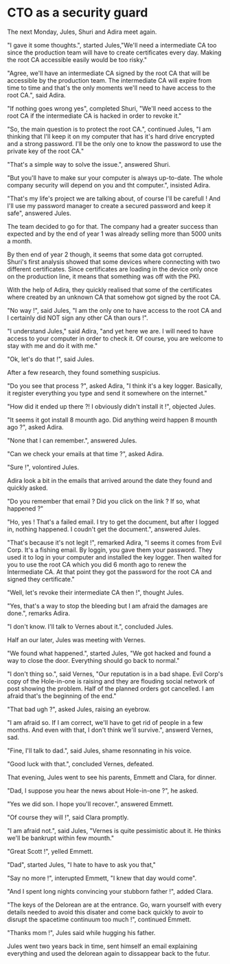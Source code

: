 # CTO as a security guard

The next Monday, Jules, Shuri and Adira meet again.

"I gave it some thoughts.", started Jules,"We'll need a intermediate CA too since the production team will have to create certificates every day. Making the root CA accessible easily would be too risky."

"Agree, we'll have an intermediate CA signed by the root CA that will be accessible by the production team. The intermediate CA will expire from time to time and that's the only moments we'll need to have access to the root CA.", said Adira.

"If nothing goes wrong yes", completed Shuri, "We'll need access to the root CA if the intermediate CA is hacked in order to revoke it."

"So, the main question is to protect the root CA.", continued Jules, "I am thinking that I'll keep it on my computer that has it's hard drive encrypted and a strong password. I'll be the only one to know the password to use the private key of the root CA."

"That's a simple way to solve the issue.", answered Shuri.

"But you'll have to make sur your computer is always up-to-date. The whole company security will depend on you and tht computer.", insisted Adira.

"That's my life's project we are talking about, of course I'll be carefull ! And I'll use my password manager to create a secured password and keep it safe", answered Jules.

The team decided to go for that.
The company had a greater success than expected and by the end of year 1 was already selling more than 5000 units a month.

By then end of year 2 though, it seems that some data got corrupted. Shuri's first analysis showed that some devices where connecting with two different certificates. Since certificates are loading in the device only once on the production line, it means that something was off with the PKI.

With the help of Adira, they quickly realised that some of the certificates where created by an unknown CA that somehow got signed by the root CA.

"No way !", said Jules, "I am the only one to have access to the root CA and I certainly did NOT sign any other CA than ours !".

"I understand Jules," said Adira, "and yet here we are. I will need to have access to your computer in order to check it. Of course, you are welcome to stay with me and do it with me."

"Ok, let's do that !", said Jules.

After a few research, they found something suspicius.

"Do you see that process ?", asked Adira, "I think it's a key logger. Basically, it register everything you type and send it somewhere on the internet."

"How did it ended up there ?! I obviously didn't install it !", objected Jules.

"It seems it got install 8 mounth ago. Did anything weird happen 8 mounth ago ?", asked Adira.

"None that I can remember.", answered Jules.

"Can we check your emails at that time ?", asked Adira.

"Sure !", volontired Jules.

Adira look a bit in the emails that arrived around the date they found and quickly asked.

"Do you remember that email ? Did you click on the link ? If so, what happened ?"

"Ho, yes ! That's a failed email. I try to get the document, but after I logged in, nothing happened. I coudn't get the document.", answered Jules.

"That's because it's not legit !", remarked Adira, "I seems it comes from Evil Corp. It's a fishing email. By loggin, you gave them your password. They used it to log in your computer and installed the key logger. Then waited for you to use the root CA which you did 6 month ago to renew the Intermediate CA. At that point they got the password for the root CA and signed they certificate."

"Well, let's revoke their intermediate CA then !", thought Jules.

"Yes, that's a way to stop the bleeding but I am afraid the damages are done.", remarks Adira.

"I don't know. I'll talk to Vernes about it.", concluded Jules.

Half an our later, Jules was meeting with Vernes.

"We found what happened.", started Jules, "We got hacked and found a way to close the door. Everything should go back to normal."

"I don't thing so.", said Vernes, "Our reputation is in a bad shape. Evil Corp's copy of the Hole-in-one is raising and they are flouding social network of post showing the problem. Half of the planned orders got cancelled. I am afraid that's the beginning of the end."

"That bad ugh ?", asked Jules, raising an eyebrow.

"I am afraid so. If I am correct, we'll have to get rid of people in a few months. And even with that, I don't think we'll survive.", answerd Vernes, sad.

"Fine, I'll talk to dad.", said Jules, shame resonnating in his voice.

"Good luck with that.", concluded Vernes, defeated.

That evening, Jules went to see his parents, Emmett and Clara, for dinner.

"Dad, I suppose you hear the news about Hole-in-one ?", he asked.

"Yes we did son. I hope you'll recover.", answered Emmett.

"Of course they will !", said Clara promptly.

"I am afraid not.", said Jules, "Vernes is quite pessimistic about it. He thinks we'll be bankrupt within few mounth."

"Great Scott !", yelled Emmett.

"Dad", started Jules, "I hate to have to ask you that,"

"Say no more !", interupted Emmett, "I knew that day would come".

"And I spent long nights convincing your stubborn father !", added Clara.

"The keys of the Delorean are at the entrance. Go, warn yourself with every details needed to avoid this disater and come back quickly to avoir to disrupt the spacetime continuum too much !", continued Emmett.

"Thanks mom !", Jules said while hugging his father.

Jules went two years back in time, sent himself an email explaining everything and used the delorean again to dissappear back to the futur.
